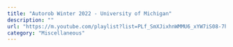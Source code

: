 ```yaml
---
title: "Autorob Winter 2022 - University of Michigan"
description: ""
url: "https://m.youtube.com/playlist?list=PLf_SmXJixhnWMMU6_xYW7iS08-7h9kENY"
category: "Miscellaneous"
---
```

